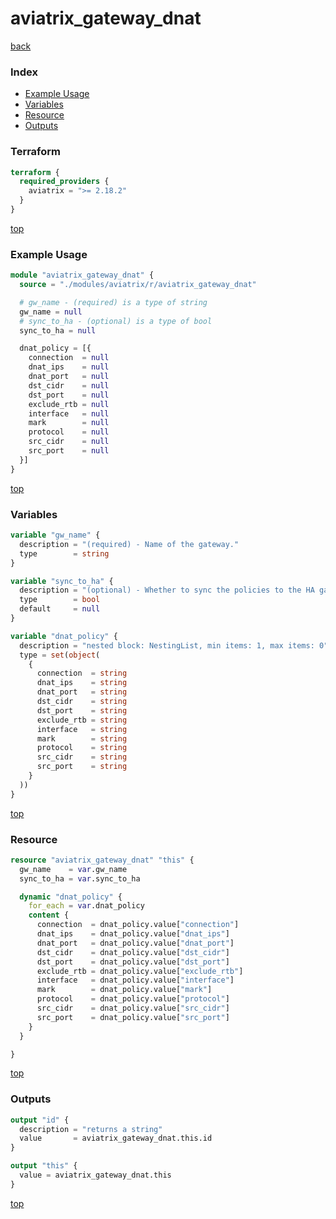 # aviatrix_gateway_dnat

[back](../aviatrix.md)

### Index

- [Example Usage](#example-usage)
- [Variables](#variables)
- [Resource](#resource)
- [Outputs](#outputs)

### Terraform

```terraform
terraform {
  required_providers {
    aviatrix = ">= 2.18.2"
  }
}
```

[top](#index)

### Example Usage

```terraform
module "aviatrix_gateway_dnat" {
  source = "./modules/aviatrix/r/aviatrix_gateway_dnat"

  # gw_name - (required) is a type of string
  gw_name = null
  # sync_to_ha - (optional) is a type of bool
  sync_to_ha = null

  dnat_policy = [{
    connection  = null
    dnat_ips    = null
    dnat_port   = null
    dst_cidr    = null
    dst_port    = null
    exclude_rtb = null
    interface   = null
    mark        = null
    protocol    = null
    src_cidr    = null
    src_port    = null
  }]
}
```

[top](#index)

### Variables

```terraform
variable "gw_name" {
  description = "(required) - Name of the gateway."
  type        = string
}

variable "sync_to_ha" {
  description = "(optional) - Whether to sync the policies to the HA gateway."
  type        = bool
  default     = null
}

variable "dnat_policy" {
  description = "nested block: NestingList, min items: 1, max items: 0"
  type = set(object(
    {
      connection  = string
      dnat_ips    = string
      dnat_port   = string
      dst_cidr    = string
      dst_port    = string
      exclude_rtb = string
      interface   = string
      mark        = string
      protocol    = string
      src_cidr    = string
      src_port    = string
    }
  ))
}
```

[top](#index)

### Resource

```terraform
resource "aviatrix_gateway_dnat" "this" {
  gw_name    = var.gw_name
  sync_to_ha = var.sync_to_ha

  dynamic "dnat_policy" {
    for_each = var.dnat_policy
    content {
      connection  = dnat_policy.value["connection"]
      dnat_ips    = dnat_policy.value["dnat_ips"]
      dnat_port   = dnat_policy.value["dnat_port"]
      dst_cidr    = dnat_policy.value["dst_cidr"]
      dst_port    = dnat_policy.value["dst_port"]
      exclude_rtb = dnat_policy.value["exclude_rtb"]
      interface   = dnat_policy.value["interface"]
      mark        = dnat_policy.value["mark"]
      protocol    = dnat_policy.value["protocol"]
      src_cidr    = dnat_policy.value["src_cidr"]
      src_port    = dnat_policy.value["src_port"]
    }
  }

}
```

[top](#index)

### Outputs

```terraform
output "id" {
  description = "returns a string"
  value       = aviatrix_gateway_dnat.this.id
}

output "this" {
  value = aviatrix_gateway_dnat.this
}
```

[top](#index)